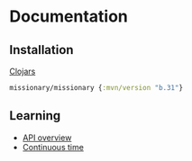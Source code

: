 # Documentation

## Installation
[Clojars](https://clojars.org/missionary)

```clojure
missionary/missionary {:mvn/version "b.31"}
```

## Learning
* [API overview](/api-overview.html)
* [Continuous time](/continuous-time.html)